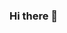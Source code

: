 ### Hi there 👋

<!--
**yinsang/yinsang** is a ✨ _special_ ✨ repository because its `README.md` (this file) appears on your GitHub profile.

Here are some ideas to get you started:

- 🔭 I’m currently working on Alibaba Group in Beijing.
- 🌱 I’m currently learning React.
- 👯 I’m looking to collaborate on Nothing.
- 🤔 I’m looking for help with FE knowledge.
- 💬 Ask me about love1175180338@gmail.com
- 📫 How to reach me: 
- 😄 Pronouns: yinsang
- ⚡ Fun fact: ...
-->
